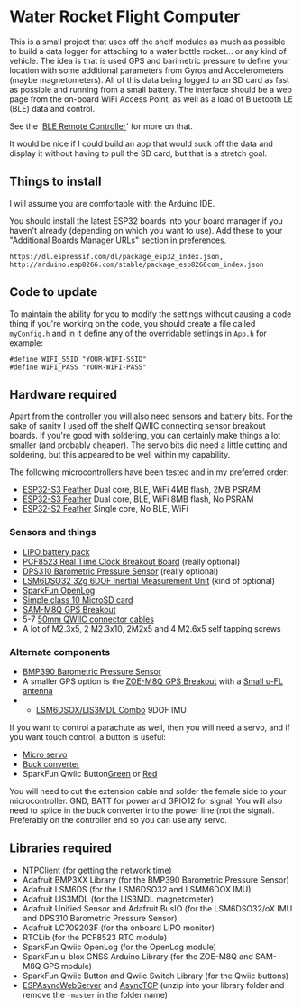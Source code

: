 # Water Rocket Flight Computer

This is a small project that uses off the shelf modules as much as possible to build a data logger for attaching to a 
water bottle rocket... or any kind of vehicle. The idea is that is used GPS and barimetric pressure to define your 
location with some additional parameters from Gyros and Accelerometers (maybe magnetometers). All of this data being 
logged to an SD card as fast as possible and running from a small battery. The interface should be a web page from the 
on-board WiFi Access Point, as well as a load of Bluetooth LE (BLE) data and control.

See the '[BLE Remote Controller](https://github.com/nigeljohnson73/WRFCOM-Remote)' for more on that.

It would be nice if I could build an app that would suck off the data and display it without having to pull the SD
card, but that is a stretch goal.

Things to install
-----------------
I will assume you are comfortable with the Arduino IDE.

You should install the latest ESP32 boards into your board manager if you haven't already (depending on which you 
want to use). Add these to your "Additional Boards Manager URLs" section in preferences.

```
https://dl.espressif.com/dl/package_esp32_index.json, 
http://arduino.esp8266.com/stable/package_esp8266com_index.json
```

<!--
You will need to install the file system plugins for 
[ESP32](https://microcontrollerslab.com/install-esp32-filesystem-uploader-in-arduino-ide-spiffs/) and/or 
[ESP8266](https://randomnerdtutorials.com/install-esp8266-filesystem-uploader-arduino-ide/) depending 
on which platform youre using. This will allow you to upload the static (mostly image) files for the web pages.

I have also found the [ESP Exception Decoder](https://github.com/me-no-dev/EspExceptionDecoder) to be very useful.
-->

Code to update
--------------
To maintain the ability for you to modify the settings without causing a code thing if you're working on the code, 
you should create a file called `myConfig.h` and in it define any of the overridable settings in `App.h` for example:

```
#define WIFI_SSID "YOUR-WIFI-SSID"
#define WIFI_PASS "YOUR-WIFI-PASS"
```

Hardware required
-----------------
Apart from the controller you will also need sensors and battery bits. For the sake of sanity I used off the shelf QWIIC
connecting sensor breakout boards. If you're good with soldering, you can certainly make things a lot smaller (and 
probably cheaper). The servo bits did need a little cutting and soldering, but this appeared to be well within my capability.

The following microcontrollers have been tested and in my preferred order:

* [ESP32-S3 Feather][ESP32-S3] Dual core, BLE, WiFi 4MB flash, 2MB PSRAM
* [ESP32-S3 Feather][ESP32-S3-NOPSRAM] Dual core, BLE, WiFi 8MB flash, No PSRAM
* [ESP32-S2 Feather][ESP32-S2] Single core, No BLE, WiFi

### Sensors and things
* [LIPO battery pack][LIPO-1200MAH]
* [PCF8523 Real Time Clock Breakout Board][PCF8523] (really optional)
* [DPS310 Barometric Pressure Sensor][DPS310] (really optional)
* [LSM6DSO32 32g 6DOF Inertial Measurement Unit][LSM6DSO32] (kind of optional)
* [SparkFun OpenLog][OPENLOG]
* [Simple class 10 MicroSD card][SDCARD]
* [SAM-M8Q GPS Breakout][SAM-M8Q]
* 5-7 [50mm QWIIC connector cables][QWIIC-CONNECTOR-50]
* A lot of M2.3x5, 2 M2.3x10, 2M2x5 and 4 M2.6x5 self tapping screws

### Alternate components
* [BMP390 Barometric Pressure Sensor][BMP390]
* A smaller GPS option is the [ZOE-M8Q GPS Breakout][ZOE-M8Q] with a [Small u-FL antenna][UFL-ANTENNA]
* * [LSM6DSOX/LIS3MDL Combo][LSM6DSOX] 9DOF IMU

[ESP32-S3]: https://thepihut.com/products/adafruit-esp32-s3-feather-with-4mb-flash-2mb-psram-stemma-qt-qwiic
[ESP32-S3-NOPSRAM]: https://thepihut.com/products/adafruit-esp32-s3-feather-with-stemma-qt-qwiic-8mb-flash-no-psram
[ESP32-S2]: https://thepihut.com/products/adafruit-esp32-s2-feather-2-mb-psram-and-stemma-qt-qwiic
[LIPO-1100MAH]: https://smile.amazon.co.uk/dp/B087LTZW61
[LIPO-1200MAH]: https://shop.pimoroni.com/products/lipo-battery-pack?variant=20429082183
[PCF8523]: https://thepihut.com/products/adafruit-pcf8523-real-time-clock-breakout-board-stemma-qt-qwiic
[BMP390]: https://shop.pimoroni.com/products/adafruit-bmp390-precision-barometric-pressure-and-altimeter-stemma-qt-qwiic?variant=32302189346899
[DPS310]: https://thepihut.com/products/adafruit-dps310-precision-barometric-pressure-altitude-sensor
[LSM6DSO32]: https://thepihut.com/products/adafruit-lsm6dso32-6-dof-accelerometer-and-gyroscope
[LSM6DSOX]: https://thepihut.com/products/adafruit-lsm6dsox-lis3mdl-precision-9-dof-imu?variant=31618642182206
[ZOE-M8Q]: https://shop.pimoroni.com/products/sparkfun-gps-breakout-zoe-m8q-qwiic?variant=31615967789139
[UFL-ANTENNA]: https://shop.pimoroni.com/products/passive-gps-antenna-ufl-9mm-x-9mm-2dbi-gain?variant=4487793281
[SAM-M8Q]: https://thepihut.com/products/sparkfun-gps-breakout-chip-antenna-sam-m8q-qwiic
[OPENLOG]: https://thepihut.com/products/sparkfun-openlog
[QWIIC-CONNECTOR-100]: https://thepihut.com/products/stemma-qt-qwiic-jst-sh-4-pin-cable-100mm-long
[QWIIC-CONNECTOR-50]: https://thepihut.com/products/stemma-qt-qwiic-jst-sh-4-pin-cable
[SDCARD]: https://smile.amazon.co.uk/dp/B07R59FHVG

If you want to control a parachute as well, then you will need a servo, and if you want touch control, a button is useful:

<!-- * [8-Channel PWM or Servo FeatherWing][SERVO-FEATHER] -->
* [Micro servo][TOWER-PRO]
* [Buck converter][BUCKY-5V]
* SparkFun Qwiic Button[Green][BUTTON-GREEN] or [Red][BUTTON-RED]

[TOWER-PRO]: https://thepihut.com/products/servo-motor-sg92r-micro
[BUCKY-5V]: https://thepihut.com/products/dc-dc-automatic-step-up-down-power-module-3-15v-to-5v-600ma?variant=39824836886723
[SERVO-EXTENSION]: https://thepihut.com/products/servo-motor-sg92r-micro
[BUTTON-GREEN]: https://thepihut.com/products/sparkfun-qwiic-button-green-led
[BUTTON-RED]: https://thepihut.com/products/sparkfun-qwiic-button-red-led

You will need to cut the extension cable and solder the female side to your microcontroller. GND, BATT for power and GPIO12 for signal. You will also need to 
splice in the buck converter into the power line (not the signal). Preferably on the controller end so you can use any servo.

Libraries required
------------------
* NTPClient (for getting the network time)
* Adafruit BMP3XX Library (for the BMP390 Barometric Pressure Sensor)
* Adafruit LSM6DS (for the LSM6DSO32 and LSMM6DOX IMU)
* Adafruit LIS3MDL (for the LIS3MDL magnetometer)
* Adafruit Unified Sensor and Adafruit BusIO (for the LSM6DSO32/oX IMU and DPS310 Barometric Pressure Sensor)
* Adafruit LC709203F (for the onboard LiPO monitor)
* RTCLib (for the PCF8523 RTC module)
* SparkFun Qwiic OpenLog (for the OpenLog module)
* SparkFun u-blox GNSS Arduino Library (for the ZOE-M8Q and SAM-M8Q GPS module)
* SparkFun Qwiic Button and Qwiic Switch Library (for the Qwiic buttons)
* [ESPAsyncWebServer][ESPAsyncWebServer] and [AsyncTCP][AsyncTCP] (unzip into your library folder and remove the `-master` in the folder name)

[ESPAsyncWebServer]: https://github.com/me-no-dev/ESPAsyncWebServer
[AsyncTCP]: https://github.com/me-no-dev/AsyncTCP

<!--
### Access points
At this point, the code is designed to create an access point if it cannot connect to a wireless network. However, this
appears to be really slow and flakey for some reason. For use out in the field, I'd recommend setting up a hotspot on 
your phone for it to connect to. Finding the IP address to connect to though can be tricky. On my Pixel device I cannot
see a list of connected devices (thanks google for the proivacy concern). If you use a terminal emulator though, you can
type the following in and it will list the IP addresses of any attached device (which should be the only one)

```
ip neigh
```

Future plans for the ESP32 build will possibly include a BTLE broadcast of it's IP address... or possibly using the bluetooth
connection in an app (for android only) or, better yet, working out why this is so flakey.
-->
